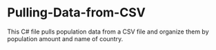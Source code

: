 # Pulling-Data-from-CSV
This C# file pulls population data from a CSV file and organize them by population amount and name of country. 
